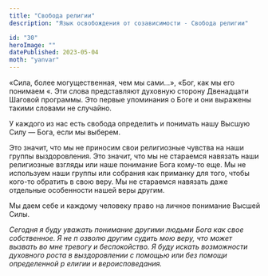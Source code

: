 ```yaml
---
title: "Свобода религии"
description: "Язык освобождения от созависимости - Свобода религии"

id: "30"
heroImage: ""
datePublished: 2023-05-04
moth: "yanvar"
---
```


«Сила, более могущественная, чем мы сами…», «Бог, как мы его понимаем «. Эти
слова представляют духовную сторону Двенадцати Шаговой программы. Это первые
упоминания о Боге и они выражены такими словами не случайно.

У каждого из нас есть свобода определить и понимать нашу Высшую Силу — Бога,
если мы выберем.

Это значит, что мы не приносим свои религиозные чувства на наши группы
выздоровления. Это значит, что мы не стараемся навязать наши религиозные
взгляды или наше понимание Бога кому-то еще. Мы не используем наши группы или
собрания как приманку для того, чтобы кого-то обратить в свою веру. Мы не
стараемся навязать даже отдельные особенности нашей веры другим.

Мы даем себе и каждому человеку право на личное понимание Высшей Силы.

_Сегодня_ _я_ _буду_ _уважать_ _понимание_ _другими_ _людьми_ _Бога_ _как_
_свое_ _собственное._ _Я_ _не_ _п_ _озволю_ _другим_ _судить_ _мою_ _веру,_
_что_ _может_ _вызвать_ _во_ _мне_ _тревогу_ _и_ _беспокойство._ _Я_ _буду_
_искать_ _возможности_ _духовного_ _роста_ _в_ _выздоровлении_ _с_ _помощью_
_или_ _без_ _помощи_ _определенной_ _р_ _елигии_ _и_ _вероисповедания._
